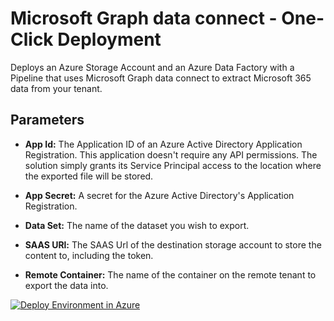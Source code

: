 # Microsoft Graph data connect - One-Click Deployment

Deploys an Azure Storage Account and an Azure Data Factory with a Pipeline that uses Microsoft Graph data connect to extract Microsoft 365 data from your tenant.

## Parameters

* **App Id:**
  The Application ID of an Azure Active Directory Application Registration. This application doesn't require any API permissions. The solution simply grants its Service Principal access to the location where the exported file will be stored.

* **App Secret:**
  A secret for the Azure Active Directory's Application Registration.

* **Data Set:**
  The name of the dataset you wish to export.

* **SAAS URl:**
  The SAAS Url of the destination storage account to store the content to, including the token.

* **Remote Container:**
  The name of the container on the remote tenant to export the data into.

<a href="https://portal.azure.com/#create/Microsoft.Template/uri/https%3A%2F%2Fraw.githubusercontent.com%2Fnikcharlebois%2Fdataconnect-solutions%2Fmain%2FARMTemplates%2FmultiTenantDataCopy%2Fazuredeploy.json?token=AATN3TJ6UQWU7TFMZ2R6ZW3ASL5JQ"><img src="https://camo.githubusercontent.com/bad3d579584bd4996af60a96735a0fdcb9f402933c139cc6c4c4a4577576411f/68747470733a2f2f616b612e6d732f6465706c6f79746f617a757265627574746f6e" alt="Deploy Environment in Azure" /></a>
